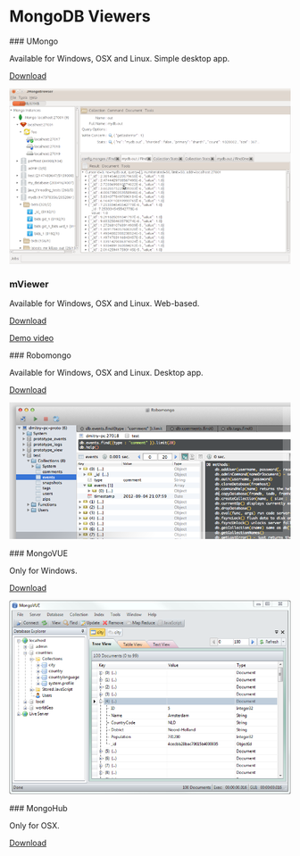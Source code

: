 # MongoDB Viewers

### UMongo

Available for Windows, OSX and Linux. Simple desktop app.

[Download](http://edgytech.com/umongo/)

![umongo](./img/umongo.png)

### mViewer

Available for Windows, OSX and Linux. Web-based. 

[Download](https://github.com/Imaginea/mViewer)

[Demo video](https://www.youtube.com/watch?v=PbgNtvjc3Ug)

### Robomongo

Available for Windows, OSX and Linux. Desktop app.

[Download](http://robomongo.org/)

![robomongo](./img/robomongo.png)

### MongoVUE

Only for Windows.

[Download](http://blog.mongovue.com/)

![mongovue](./img/mongovue.png)

### MongoHub

Only for OSX. 

[Download](https://github.com/fotonauts/MongoHub-Mac)
